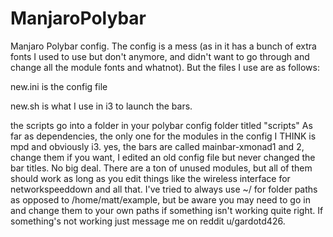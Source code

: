 # ManjaroPolybar
Manjaro Polybar config. The config is a mess (as in it has a bunch of extra fonts I used to use but don't anymore, and didn't want to go through and change all the module fonts and whatnot). But the files I use are as follows:


new.ini is the config file

new.sh is what I use in i3 to launch the bars.


the scripts go into a folder in your polybar config folder titled "scripts"
As far as dependencies, the only one for the modules in the config I THINK is mpd and obviously i3.
yes, the bars are called mainbar-xmonad1 and 2, change them if you want, I edited an old config file but never changed the bar titles. No big deal.
There are a ton of unused modules, but all of them should work as long as you edit things like the wireless interface for networkspeeddown and all that.
I've tried to always use ~/ for folder paths as opposed to /home/matt/example, but be aware you may need to go in and change them to your own paths if something isn't working quite right. 
If something's not working just message me on reddit u/gardotd426.

